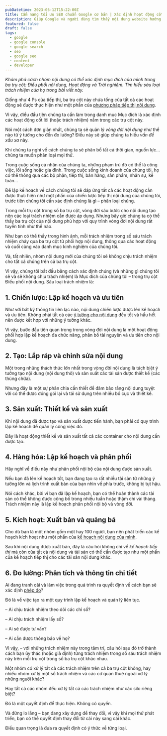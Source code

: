 ```yaml
---
pubDatetime: 2023-05-12T15:22:00Z
title: Cẩm nang tối ưu SEO chuẩn Google cơ bản | Xác định hoạt động cốt lõi trong vòng đời nội dung
description: Giúp Google và người dùng tìm thấy nội dung website hướng dẫn nâng cao những kỹ thuật giúp tối ưu SEO hiệu quả, đem lại thứ hạng tốt trên công cụ tìm kiếm.
featured: false
draft: false
tags:
  - google
  - google console
  - google search
  - seo
  - google seo
  - content
  - developer
---
```


_Khám phá cách nhóm nội dung có thể xác định mục đích của mình trong ba trụ cột: Điều phối nội dung, Hoạt động và Trải nghiệm. Tìm hiểu sáu loại trách nhiệm của họ trong bài viết này._

Giống như 4 Ps của tiếp thị, ba trụ cột này chứa tổng của tất cả các hoạt động sẽ được thực hiện như một phần của [phương pháp tiếp thị nội dung](https://www.searchenginejournal.com/content-marketing/).

Vì vậy, điều đầu tiên chúng ta cần làm trong danh mục Mục đích là xác định các hoạt động cốt lõi (hoặc trách nhiệm) nằm trong các trụ cột này.

Nói một cách đơn giản nhất, chúng ta sẽ quản lý _vòng đời nội dung_ như thế nào từ ý tưởng cho đến đo lường? Điều này sẽ giúp chúng ta hiểu _vấn đề xấu xa_ này.

Khi chúng ta nghĩ về cách chúng ta sẽ phân bổ tất cả thời gian, nguồn lực… chúng ta muốn phân loại mọi thứ.

Trong cuộc sống cá nhân của chúng ta, những phạm trù đó có thể là công việc, lối sống hoặc gia đình. Trong cuộc sống kinh doanh của chúng tôi, họ có thể thông qua các bộ phận, tiếp thị, bán hàng, sản phẩm, nhân sự, kế toán…

Để lập kế hoạch về cách chúng tôi sẽ đáp ứng tất cả các hoạt động cần được thực hiện như một phần của chiến lược tiếp thị nội dung của chúng tôi, trước tiên chúng tôi cần xác định chúng là gì – phân loại chúng.

Trong mỗi trụ cột trong số ba trụ cột, vòng đời sáu bước cho nội dung tạo nên các loại trách nhiệm cần được áp dụng. Nhưng bây giờ chúng ta có thể thấy ba trụ cột của nội dung phù hợp với quy trình vòng đời nội dung rất tuyến tính như thế nào.

Như bạn có thể thấy trong hình ảnh, mỗi trách nhiệm trong số sáu trách nhiệm chảy qua ba trụ cột từ phối hợp nội dung, thông qua các hoạt động và cuối cùng vào danh mục kinh nghiệm của chúng tôi.

Và, tất nhiên, nhóm nội dung mới của chúng tôi sẽ không chịu trách nhiệm cho tất cả chúng trên cả ba trụ cột.

Vì vậy, chúng tôi bắt đầu bằng cách xác định chúng (và những gì chúng tôi sẽ và sẽ không chịu trách nhiệm) là Mục đích của chúng tôi – trong trụ cột Điều phối nội dung. Sáu loại trách nhiệm là:

## 1. Chiến lược: Lập kế hoạch và ưu tiên

Như với bất kỳ thông tin liên lạc nào, nội dung chiến lược được lên kế hoạch và ưu tiên. Không phải tất cả các [ý tưởng cho nội dung](https://www.searchenginejournal.com/content-ideation-tools/326815/) đều tốt và hầu hết nên được kết hợp với những ý tưởng khác.

Vì vậy, bước đầu tiên quan trọng trong vòng đời nội dung là một hoạt động phối hợp lập kế hoạch đa chức năng, phân bổ tài nguyên và ưu tiên cho nội dung.

## 2. Tạo: Lắp ráp và chỉnh sửa nội dung

Một trong những thách thức lớn nhất trong vòng đời nội dung là tách biệt ý tưởng tạo nội dung (nội dung thô) và sản xuất các tài sản được thiết kế (các thùng chứa).

Nhưng đây là một sự phân chia cần thiết để đảm bảo rằng nội dung tuyệt vời có thể được đóng gói lại và tái sử dụng trên nhiều bố cục và thiết kế.

## 3. Sản xuất: Thiết kế và sản xuất

Khi nội dung đã được tạo và sản xuất được tiến hành, bạn phải có quy trình lập kế hoạch để quản lý công việc đó.

Đây là hoạt động thiết kế và sản xuất tất cả các container cho nội dung cần được tạo.

## 4. Hàng hóa: Lập kế hoạch và phân phối

Hãy nghĩ về điều này như phân phối nội bộ của nội dung được sản xuất.

Nếu bạn đã lên kế hoạch tốt, bạn đang tạo ra rất nhiều tài sản từ những ý tưởng lớn và lịch trình xuất bản của bạn nhìn về phía trước, không bị tụt hậu.

Nói cách khác, bởi vì bạn đã lập kế hoạch, bạn có thể hoàn thành các tài sản có thể không được công bố trong nhiều tuần hoặc thậm chí vài tháng. Trách nhiệm này là lập kế hoạch phân phối nội bộ và vòng đời.

## 5. Kích hoạt: Xuất bản và quảng bá

Cho dù bạn là một nhóm gồm một hay 100 người, bạn nên phát triển các kế hoạch kích hoạt như một phần của [kế hoạch nội dung của mình](https://www.searchenginejournal.com/content-plan-template/475314/).

Sau khi nội dung được xuất bản, đây là câu hỏi không chỉ về _kế hoạch tiếp thị_ mà còn của tất cả nội dung và tài sản có thể cần được tạo như một phần của kế hoạch tiếp thị cho các tài sản nội dung khác.

## 6. Đo lường: Phân tích và thông tin chi tiết

Ai đang tranh cãi và làm việc trong quá trình ra quyết định về cách bạn sẽ xác định [phép đo](https://www.searchenginejournal.com/content-marketing-kpis/)?

Đó là về việc tạo ra một quy trình lập kế hoạch và quản lý liên tục.

– Ai chịu trách nhiệm theo dõi các chỉ số?

– Ai chịu trách nhiệm lấy số?

– Ai sẽ được tư vấn?

– Ai cần được thông báo về họ?

Vì vậy, – với những trách nhiệm này trong tâm trí, câu hỏi sau đó trở thành cách bạn ủy thác (hoặc giả định) từng trách nhiệm trong số sáu trách nhiệm này trên mỗi trụ cột trong số ba trụ cột khác nhau.

Một nhóm có xử lý tất cả các trách nhiệm trên cả ba trụ cột không, hay nhiều nhóm xử lý một số trách nhiệm và các cơ quan thuê ngoài xử lý những người khác?

Hay tất cả các nhóm đều xử lý tất cả các trách nhiệm như các silo riêng biệt?

Đó là một quyết định để thực hiện. Không có quyền.

Và đừng lo lắng – bạn đang xây dựng để thay đổi, vì vậy khi mọi thứ phát triển, bạn có thể quyết định thay đổi từ cái này sang cái khác.

Điều quan trọng là đưa ra quyết định có ý thức về từng loại.